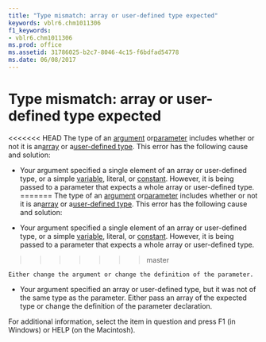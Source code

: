 ```yaml
---
title: "Type mismatch: array or user-defined type expected"
keywords: vblr6.chm1011306
f1_keywords:
- vblr6.chm1011306
ms.prod: office
ms.assetid: 31786025-b2c7-8046-4c15-f6bdfad54778
ms.date: 06/08/2017
---
```



# Type mismatch: array or user-defined type expected

<<<<<<< HEAD
The type of an [argument](../../Glossary/vbe-glossary.md) or[parameter](../../Glossary/vbe-glossary.md) includes whether or not it is an[array](../../Glossary/vbe-glossary.md) or a[user-defined type](../../Glossary/vbe-glossary.md). This error has the following cause and solution:



- Your argument specified a single element of an array or user-defined type, or a simple [variable](../../Glossary/vbe-glossary.md), literal, or [constant](../../Glossary/vbe-glossary.md). However, it is being passed to a parameter that expects a whole array or user-defined type.
=======
The type of an [argument](../../Glossary/vbe-glossary.md#argument) or[parameter](../../Glossary/vbe-glossary.md#parameter) includes whether or not it is an[array](../../Glossary/vbe-glossary.md#array) or a[user-defined type](../../Glossary/vbe-glossary.md#user-defined-type). This error has the following cause and solution:



- Your argument specified a single element of an array or user-defined type, or a simple [variable](../../Glossary/vbe-glossary.md#variable), literal, or [constant](../../Glossary/vbe-glossary.md#constant). However, it is being passed to a parameter that expects a whole array or user-defined type.
>>>>>>> master
    
    Either change the argument or change the definition of the parameter.
    
- Your argument specified an array or user-defined type, but it was not of the same type as the parameter. Either pass an array of the expected type or change the definition of the parameter declaration.
    

For additional information, select the item in question and press F1 (in Windows) or HELP (on the Macintosh).

